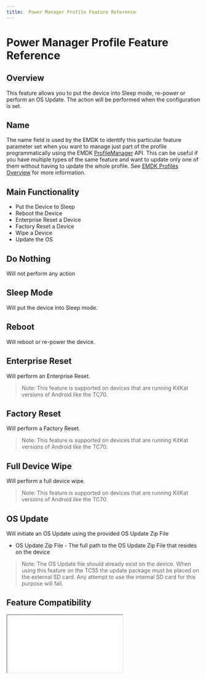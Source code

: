 ```yaml
---
title:  Power Manager Profile Feature Reference
---
```

# Power Manager Profile Feature Reference


## Overview

This feature allows you to put the device into Sleep mode, re-power or perform an OS Update. The action will be performed when the configuration is set.

## Name
The name field is used by the EMDK to identify this particular feature parameter set when you want to manage just part of the profile programmatically using the EMDK [ProfileManager](../api/ProfileManager) API. This can be useful if you have multiple types of the same feature and want to update only one of them without having to update the whole profile. See [EMDK Profiles Overview](../guide/profiles/usingwizard) for more information.

## Main Functionality

* Put the Device to Sleep
* Reboot the Device
* Enterprise Reset a Device
* Factory Reset a Device
* Wipe a Device
* Update the OS


## Do Nothing
Will not perform any action

## Sleep Mode
Will put the device into Sleep mode.

## Reboot
Will reboot or re-power the device.

## Enterprise Reset
Will perform an Enterprise Reset.

> Note: This feature is supported on devices that are running KitKat versions of Android like the TC70.

## Factory Reset
Will perform a Factory Reset.

> Note: This feature is supported on devices that are running KitKat versions of Android like the TC70.

## Full Device Wipe
Will perform a full device wipe.

> Note: This feature is supported on devices that are running KitKat versions of Android like the TC70.

## OS Update
Will initiate an OS Update using the provided OS Update Zip File

* OS Update Zip File - The full path to the OS Update Zip File that resides on the device

> Note: The OS Update file should already exist on the device. When using this feature on the TC55 the update package must be placed on the external SD card. Any attempt to use the internal SD card for this purpose will fail.

## Feature Compatibility
<iframe src="compare.html#mx=4.3&csp=PowerMgr&os=All&embed=true"></iframe> 


